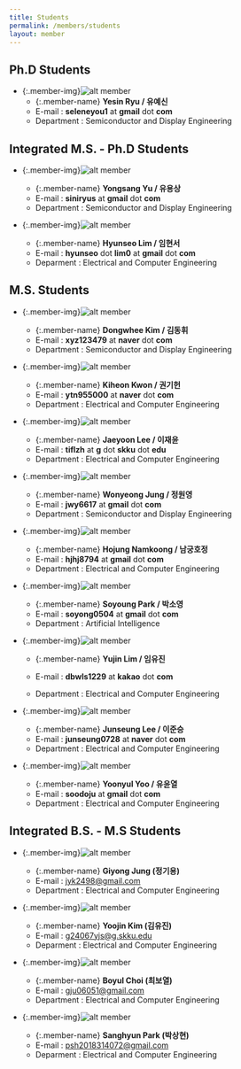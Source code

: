 ```yaml
---
title: Students
permalink: /members/students
layout: member
---
```


## Ph.D Students

- {:.member-img}![alt member](/assets/images/member.png)
  - {:.member-name} **Yesin Ryu / 유예신**
  - E-mail : **seleneyou1** at **gmail** dot **com**
  - Department : Semiconductor and Display Engineering

## Integrated M.S. - Ph.D Students

- {:.member-img}![alt member](/assets/images/member.png)

  - {:.member-name} **Yongsang Yu / 유용상**
  - E-mail : **siniryus** at **gmail** dot **com**
  - Department : Semiconductor and Display Engineering

- {:.member-img}![alt member](/assets/images/member.png)
  - {:.member-name} **Hyunseo Lim / 임현서**
  - E-mail : **hyunseo** dot **lim0** at **gmail** dot **com**
  - Deparment : Electrical and Computer Engineering

## M.S. Students

- {:.member-img}![alt member](/assets/images/member.png)

  - {:.member-name} **Dongwhee Kim / 김동휘**
  - E-mail : **xyz123479** at **naver** dot **com**
  - Department : Semiconductor and Display Engineering

- {:.member-img}![alt member](/assets/images/member.png)

  - {:.member-name} **Kiheon Kwon / 권기헌**
  - E-mail : **ytn955000** at **naver** dot **com**
  - Department : Electrical and Computer Engineering

- {:.member-img}![alt member](/assets/images/member.png)

  - {:.member-name} **Jaeyoon Lee / 이재윤**
  - E-mail : **tiflzh** at **g** dot **skku** dot **edu**
  - Department : Electrical and Computer Engineering

- {:.member-img}![alt member](/assets/images/member.png)

  - {:.member-name} **Wonyeong Jung / 정원영**
  - E-mail : **jwy6617** at **gmail** dot **com**
  - Department : Semiconductor and Display Engineering

- {:.member-img}![alt member](/assets/images/member.png)

  - {:.member-name} **Hojung Namkoong / 남궁호정**
  - E-mail : **hjhj8794** at **gmail** dot **com**
  - Department : Electrical and Computer Engineering

- {:.member-img}![alt member](/assets/images/member.png)

  - {:.member-name} **Soyoung Park / 박소영**
  - E-mail : **soyong0504** at **gmail** dot **com**
  - Department : Artificial Intelligence

- {:.member-img}![alt member](/assets/images/member.png)

  - {:.member-name} **Yujin Lim / 임유진**

  - E-mail : **dbwls1229** at **kakao** dot **com**
  - Department : Electrical and Computer Engineering

- {:.member-img}![alt member](/assets/images/member.png)

  - {:.member-name} **Junseung Lee / 이준승**
  - E-mail : **junseung0728** at **naver** dot **com**
  - Department : Electrical and Computer Engineering

- {:.member-img}![alt member](/assets/images/member.png)
  - {:.member-name} **Yoonyul Yoo / 유윤열**
  - E-mail : **soodoju** at **gmail** dot **com**
  - Department : Electrical and Computer Engineering

## Integrated B.S. - M.S Students

- {:.member-img}![alt member](/assets/images/member.png)

  - {:.member-name} **Giyong Jung (정기용)**
  - E-mail : jyk2498@gmail.com
  - Department : Electrical and Computer Engineering

- {:.member-img}![alt member](/assets/images/member.png)

  - {:.member-name} **Yoojin Kim (김유진)**
  - E-mail : g24067yjs@g.skku.edu
  - Deparment : Electrical and Computer Engineering

- {:.member-img}![alt member](/assets/images/member.png)

  - {:.member-name} **Boyul Choi (최보열)**
  - E-mail : gju06051@gmail.com
  - Department : Electrical and Computer Engineering

- {:.member-img}![alt member](/assets/images/member.png)
  - {:.member-name} **Sanghyun Park (박상현)**
  - E-mail : psh2018314072@gmail.com
  - Deparment : Electrical and Computer Engineering
